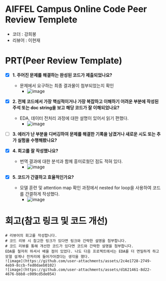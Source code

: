 # AIFFEL Campus Online Code Peer Review Templete
- 코더 : 강희봉
- 리뷰어 : 이현재


# PRT(Peer Review Template)
- [x]  **1. 주어진 문제를 해결하는 완성된 코드가 제출되었나요?**
    - 문제에서 요구하는 최종 결과물이 첨부되었는지 확인
        - ![image](https://github.com/user-attachments/assets/f1898fd8-1cab-4199-a11b-ed15d122d0c9)

    
- [x]  **2. 전체 코드에서 가장 핵심적이거나 가장 복잡하고 이해하기 어려운 부분에 작성된 
주석 또는 doc string을 보고 해당 코드가 잘 이해되었나요?**
    - EDA, 데이터 전처리 과정에 대한 설명이 있어서 읽기 편했다.
        - ![image](https://github.com/user-attachments/assets/7f48cb86-a1d3-4584-a877-e4503a2bf80b)

        
- [ ]  **3. 에러가 난 부분을 디버깅하여 문제를 해결한 기록을 남겼거나
새로운 시도 또는 추가 실험을 수행해봤나요?**
        
- [x]  **4. 회고를 잘 작성했나요?**
    - 번역 결과에 대한 분석과 함께 흥미로웠던 점도 적혀 있다.
        - ![image](https://github.com/user-attachments/assets/537cf371-fa5c-41e7-86b2-e74a8bf58ddb)

        
- [x]  **5. 코드가 간결하고 효율적인가요?**
    - 모델 훈련 및 attention map 확인 과정에서 nested for loop을 사용하여 코드를 간결하게 작성했다.
        - ![image](https://github.com/user-attachments/assets/03430693-adaf-4211-b58c-ca5439a3c3fe)



# 회고(참고 링크 및 코드 개선)
```
# 리뷰어의 회고를 작성합니다.
# 코드 리뷰 시 참고한 링크가 있다면 링크와 간략한 설명을 첨부합니다.
# 코드 리뷰를 통해 개선한 코드가 있다면 코드와 간략한 설명을 첨부합니다.
EDA를 철저히 하셔서 배울 점이 있었다. 나도 다음 프로젝트에서는 EDA를 더 면밀하게 하고 모델 설계나 전처리에 들어가야겠다는 생각을 했다.
![image](https://github.com/user-attachments/assets/2c4e1728-2749-4eb9-8ccb-fed0daeb0102)
![image](https://github.com/user-attachments/assets/d1621461-8d22-4676-bbb8-c009cd5de054)


```
